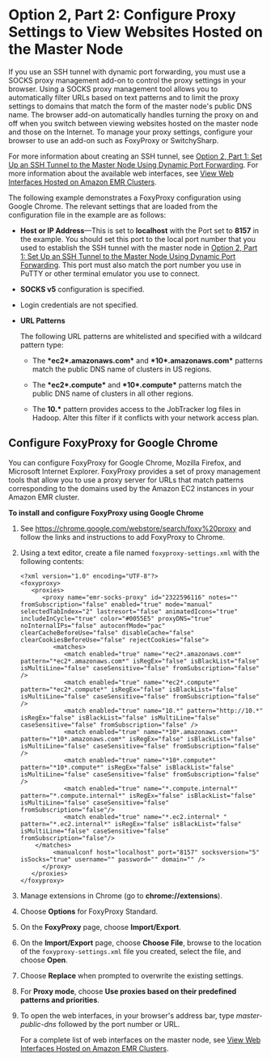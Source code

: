 # Option 2, Part 2: Configure Proxy Settings to View Websites Hosted on the Master Node<a name="emr-connect-master-node-proxy"></a>

If you use an SSH tunnel with dynamic port forwarding, you must use a SOCKS proxy management add\-on to control the proxy settings in your browser\. Using a SOCKS proxy management tool allows you to automatically filter URLs based on text patterns and to limit the proxy settings to domains that match the form of the master node's public DNS name\. The browser add\-on automatically handles turning the proxy on and off when you switch between viewing websites hosted on the master node and those on the Internet\. To manage your proxy settings, configure your browser to use an add\-on such as FoxyProxy or SwitchySharp\. 

For more information about creating an SSH tunnel, see [Option 2, Part 1: Set Up an SSH Tunnel to the Master Node Using Dynamic Port Forwarding](emr-ssh-tunnel.md)\. For more information about the available web interfaces, see [View Web Interfaces Hosted on Amazon EMR Clusters](emr-web-interfaces.md)\. 

The following example demonstrates a FoxyProxy configuration using Google Chrome\. The relevant settings that are loaded from the configuration file in the example are as follows:

+ **Host or IP Address**—This is set to **localhost** with the Port set to **8157** in the example\. You should set this port to the local port number that you used to establish the SSH tunnel with the master node in [Option 2, Part 1: Set Up an SSH Tunnel to the Master Node Using Dynamic Port Forwarding](emr-ssh-tunnel.md)\. This port must also match the port number you use in PuTTY or other terminal emulator you use to connect\.

+ **SOCKS v5** configuration is specified\.

+ Login credentials are not specified\.

+ **URL Patterns**

  The following URL patterns are whitelisted and specified with a wildcard pattern type:

  + The **\*ec2\*\.amazonaws\.com\*** and **\*10\*\.amazonaws\.com\*** patterns match the public DNS name of clusters in US regions\.

  + The **\*ec2\*\.compute\*** and **\*10\*\.compute\*** patterns match the public DNS name of clusters in all other regions\.

  + The **10\.\*** pattern provides access to the JobTracker log files in Hadoop\. Alter this filter if it conflicts with your network access plan\.

## Configure FoxyProxy for Google Chrome<a name="emr-connect-foxy-proxy-chrome"></a>

You can configure FoxyProxy for Google Chrome, Mozilla Firefox, and Microsoft Internet Explorer\. FoxyProxy provides a set of proxy management tools that allow you to use a proxy server for URLs that match patterns corresponding to the domains used by the Amazon EC2 instances in your Amazon EMR cluster\.<a name="foxy-proxy-chrome"></a>

**To install and configure FoxyProxy using Google Chrome**

1. See [https://chrome\.google\.com/webstore/search/foxy%20proxy](https://chrome.google.com/webstore/search/foxy%20proxy) and follow the links and instructions to add FoxyProxy to Chrome\.

1. Using a text editor, create a file named `foxyproxy-settings.xml` with the following contents:

   ```
   <?xml version="1.0" encoding="UTF-8"?>
   <foxyproxy>
      <proxies>
         <proxy name="emr-socks-proxy" id="2322596116" notes="" fromSubscription="false" enabled="true" mode="manual" selectedTabIndex="2" lastresort="false" animatedIcons="true" includeInCycle="true" color="#0055E5" proxyDNS="true" noInternalIPs="false" autoconfMode="pac" clearCacheBeforeUse="false" disableCache="false" clearCookiesBeforeUse="false" rejectCookies="false">
            <matches>
               <match enabled="true" name="*ec2*.amazonaws.com*" pattern="*ec2*.amazonaws.com*" isRegEx="false" isBlackList="false" isMultiLine="false" caseSensitive="false" fromSubscription="false" />
               <match enabled="true" name="*ec2*.compute*" pattern="*ec2*.compute*" isRegEx="false" isBlackList="false" isMultiLine="false" caseSensitive="false" fromSubscription="false" />
               <match enabled="true" name="10.*" pattern="http://10.*" isRegEx="false" isBlackList="false" isMultiLine="false" caseSensitive="false" fromSubscription="false" />
               <match enabled="true" name="*10*.amazonaws.com*" pattern="*10*.amazonaws.com*" isRegEx="false" isBlackList="false" isMultiLine="false" caseSensitive="false" fromSubscription="false" />
               <match enabled="true" name="*10*.compute*" pattern="*10*.compute*" isRegEx="false" isBlackList="false" isMultiLine="false" caseSensitive="false" fromSubscription="false" /> 
               <match enabled="true" name="*.compute.internal*" pattern="*.compute.internal*" isRegEx="false" isBlackList="false" isMultiLine="false" caseSensitive="false" fromSubscription="false"/>
               <match enabled="true" name="*.ec2.internal* " pattern="*.ec2.internal*" isRegEx="false" isBlackList="false" isMultiLine="false" caseSensitive="false" fromSubscription="false"/>	  
   	   </matches>
            <manualconf host="localhost" port="8157" socksversion="5" isSocks="true" username="" password="" domain="" />
         </proxy>
      </proxies>
   </foxyproxy>
   ```

1. Manage extensions in Chrome \(go to **chrome://extensions**\)\.

1. Choose **Options** for FoxyProxy Standard\.

1. On the **FoxyProxy** page, choose **Import/Export**\.

1. On the **Import/Export** page, choose **Choose File**, browse to the location of the `foxyproxy-settings.xml` file you created, select the file, and choose **Open**\. 

1. Choose **Replace** when prompted to overwrite the existing settings\. 

1. For **Proxy mode**, choose **Use proxies based on their predefined patterns and priorities**\.

1. To open the web interfaces, in your browser's address bar, type *master\-public\-dns* followed by the port number or URL\. 

   For a complete list of web interfaces on the master node, see [View Web Interfaces Hosted on Amazon EMR Clusters](emr-web-interfaces.md)\.
